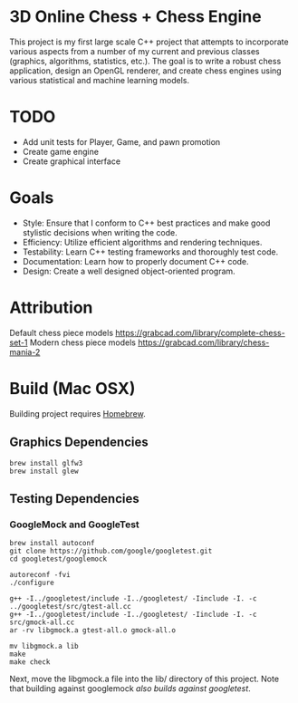 # 3D Online Chess + Chess Engine
This project is my first large scale C++ project that attempts to incorporate various aspects from a number of my current and previous classes (graphics, algorithms, statistics, etc.). The goal is to write a robust chess application, design an OpenGL renderer, and create chess engines using various statistical and machine learning models.

# TODO
- Add unit tests for Player, Game, and pawn promotion
- Create game engine
- Create graphical interface

# Goals
- Style: Ensure that I conform to C++ best practices and make good stylistic decisions when writing the code.
- Efficiency: Utilize efficient algorithms and rendering techniques.
- Testability: Learn C++ testing frameworks and thoroughly test code.
- Documentation: Learn how to properly document C++ code.
- Design: Create a well designed object-oriented program.

# Attribution
Default chess piece models https://grabcad.com/library/complete-chess-set-1
Modern chess piece models https://grabcad.com/library/chess-mania-2

# Build (Mac OSX)
Building project requires [Homebrew](http://brew.sh/).

## Graphics Dependencies
```
brew install glfw3
brew install glew
```

## Testing Dependencies
### GoogleMock and GoogleTest
```
brew install autoconf
git clone https://github.com/google/googletest.git
cd googletest/googlemock

autoreconf -fvi
./configure

g++ -I../googletest/include -I../googletest/ -Iinclude -I. -c ../googletest/src/gtest-all.cc 
g++ -I../googletest/include -I../googletest/ -Iinclude -I. -c src/gmock-all.cc 
ar -rv libgmock.a gtest-all.o gmock-all.o

mv libgmock.a lib
make
make check
```

Next, move the libgmock.a file into the lib/ directory of this project. Note that building against googlemock *also builds against googletest*.
